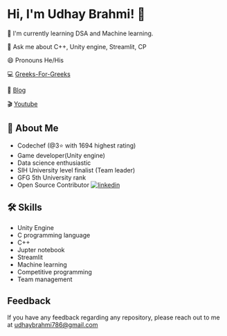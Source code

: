
# Hi, I'm Udhay Brahmi! 👋




🧠 I'm currently learning DSA and Machine learning.

💬 Ask me about C++, Unity engine, Streamlit, CP

😄 Pronouns He/His

💻 [Greeks-For-Greeks](https://github.com/Udhay-Brahmi/Udhay-Brahmi/blob/main/url)

📜 [Blog](https://ccodinglanguage.blogspot.com/2020/09/c-structure-local-scope-typedef.html)

🎬 [Youtube](https://www.youtube.com/playlist?list=PL0JlkXkl7laaAHLmqPgQfV8B_unBt6Hja)



## 🚀 About Me
- Codechef (@3⭐ with 1694 highest rating)
- Game developer(Unity engine) 
- Data science enthusiastic
- SIH University level finalist (Team leader)
- GFG 5th University rank
- Open Source Contributor
[![linkedin](https://img.shields.io/badge/linkedin-0A66C2?style=for-the-badge&logo=linkedin&logoColor=white)](https://www.linkedin.com/in/udhay-brahmi-6330591b5/)



## 🛠 Skills
- Unity Engine
- C programming language
- C++
- Jupter notebook
- Streamlit
- Machine learning
- Competitive programming
- Team management


## Feedback

If you have any feedback regarding any repository, please reach out to me at udhaybrahmi786@gmail.com


